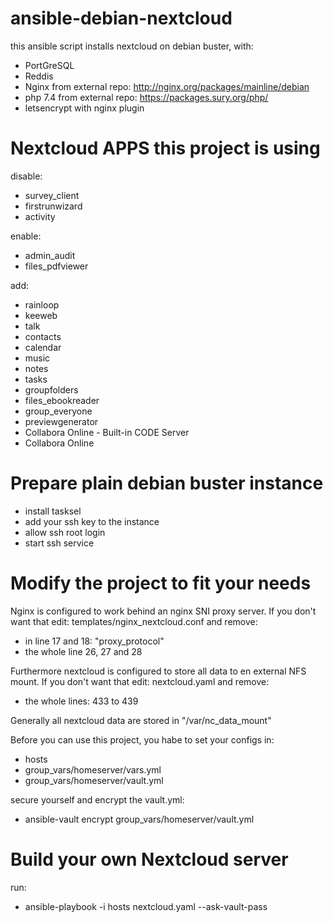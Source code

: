 # ansible-debian-nextcloud


this ansible script installs nextcloud on debian buster, with:
  - PortGreSQL
  - Reddis
  - Nginx from external repo: http://nginx.org/packages/mainline/debian
  - php 7.4 from external repo: https://packages.sury.org/php/
  - letsencrypt with nginx plugin

# Nextcloud APPS this project is using

disable:
  - survey_client
  - firstrunwizard
  - activity
  
enable:
  - admin_audit
  - files_pdfviewer
  
add:
  - rainloop
  - keeweb
  - talk
  - contacts
  - calendar
  - music
  - notes
  - tasks
  - groupfolders
  - files_ebookreader
  - group_everyone
  - previewgenerator
  - Collabora Online - Built-in CODE Server
  - Collabora Online

# Prepare plain debian buster instance
  - install tasksel
  - add your ssh key to the instance
  - allow ssh root login
  - start ssh service

# Modify the project to fit your needs

Nginx is configured to work behind an nginx SNI proxy server.
If you don't want that edit:
  templates/nginx_nextcloud.conf
and remove:
  - in line 17 and 18: "proxy_protocol"
  - the whole line 26, 27 and 28
  
  Furthermore nextcloud is configured to store all data to en external NFS mount.
  If you don't want that edit:
    nextcloud.yaml
and remove:
  - the whole lines: 433 to 439

Generally all nextcloud data are stored in "/var/nc_data_mount"

Before you can use this project, you habe to set your configs in:
  - hosts
  - group_vars/homeserver/vars.yml
  - group_vars/homeserver/vault.yml

secure yourself and encrypt the vault.yml:
  - ansible-vault encrypt group_vars/homeserver/vault.yml

# Build your own Nextcloud server

run:
  - ansible-playbook -i hosts nextcloud.yaml --ask-vault-pass

